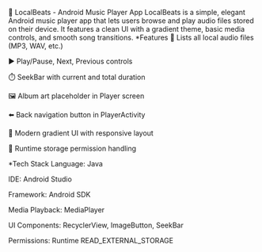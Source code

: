 📱 LocalBeats - Android Music Player App
LocalBeats is a simple, elegant Android music player app that lets users browse and play audio files stored on their device. 
It features a clean UI with a gradient theme, basic media controls, and smooth song transitions.
*Features
🎵 Lists all local audio files (MP3, WAV, etc.)

▶️ Play/Pause, Next, Previous controls

⏱️ SeekBar with current and total duration

🖼️ Album art placeholder in Player screen

⬅️ Back navigation button in PlayerActivity

🎨 Modern gradient UI with responsive layout

🔐 Runtime storage permission handling

*Tech Stack
Language: Java

IDE: Android Studio

Framework: Android SDK

Media Playback: MediaPlayer

UI Components: RecyclerView, ImageButton, SeekBar

Permissions: Runtime READ_EXTERNAL_STORAGE
